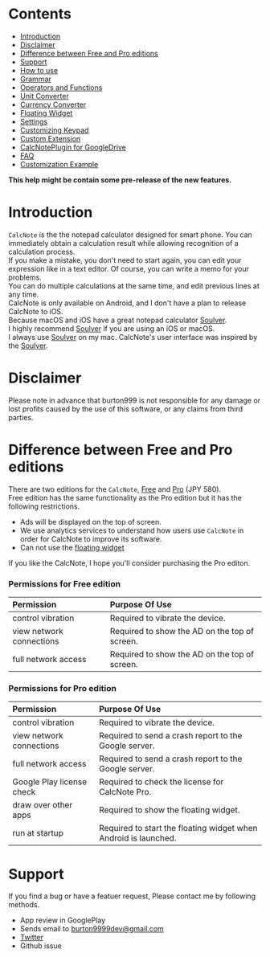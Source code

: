 # Contents
- [Introduction](#introduction)
- [Disclaimer](#disclaimer)
- [Difference between Free and Pro editions](#version)
- [Support](#support)
- [How to use](how2use.md)  
- [Grammar](http://burton999dev.github.io/CalcNoteHelp/grammar_en.html)  
- [Operators and Functions](operator_and_function.md)  
- [Unit Converter](unit_converter.md)
- [Currency Converter](currency_converter.md)
- [Floating Widget](floating_widget.md)  
- [Settings](settings.md)  
- [Customizing Keypad](customizing_keypad.md)  
- [Custom Extension](custom_extension.md)
- [CalcNotePlugin for GoogleDrive](google_drive_plugin.md)
- [FAQ](faq.md)  
- [Customization Example](example4theme.md)  

**This help might be contain some pre-release of the new features.**

# <a name ="introduction"> Introduction</a>
`CalcNote` is the the notepad calculator designed for smart phone. You can immediately obtain a calculation result while allowing recognition of a calculation process.  
If you make a mistake, you don't need to start again, you can edit your expression like in a text editor. Of course, you can write a memo for your problems.  
You can do multiple calculations at the same time, and edit previous lines at any time.  
CalcNote is only available on Android, and I don't have a plan to release CalcNote to iOS.  
Because  macOS and iOS have a great notepad calculator [Soulver](https://www.acqualia.com/soulver/).  
I highly recommend [Soulver](https://www.acqualia.com/soulver/) if you are using an iOS or macOS.  
I always use [Soulver](https://www.acqualia.com/soulver/) on my mac.
CalcNote's user interface was inspired by the [Soulver](https://www.acqualia.com/soulver/).  



# <a name ="disclaimer"> Disclaimer</a>
Please note in advance that burton999 is not responsible for any damage or lost profits caused by the use of this software, or any claims from third parties.

# <a name ="version">Difference between Free and Pro editions</a>
There are two editions for the `CalcNote`, [Free](https://play.google.com/store/apps/details?id=com.burton999.notecal) and [Pro](https://play.google.com/store/apps/details?id=com.burton999.notecal.pro) (JPY 580).  
Free edition has the same functionality as the Pro edition but it has the following restrictions.  

- Ads will be displayed on the top of screen.
- We use analytics services to understand how users use `CalcNote` in order for CalcNote to improve its software.
- Can not use the [floating widget](floating_widget.md)

If you like the CalcNote, I hope you'll consider purchasing the Pro editon.

### Permissions for Free edition
|Permission|Purpose Of Use|
|:-----------|:------------|
control vibration|Required to vibrate the device.
view network connections|Required to show the AD on the top of screen.
full network access|Required to show the AD on the top of screen.

### Permissions for Pro edition
|Permission|Purpose Of Use|
|:-----------|:------------|
control vibration|Required to vibrate the device.
view network connections|Required to send a crash report to the Google server.
full network access|Required to send a crash report to the Google server.
Google Play license check|Required to check the license for CalcNote Pro.
draw over other apps|Required to show the floating widget.
run at startup|Required to start the floating widget when Android is launched.


# <a name ="support">Support</a>
If you find a bug or have a featuer request, Please contact me by following methods.

- App review in GooglePlay
- Sends email to burton9999dev@gmail.com
- [Twitter](https://twitter.com/#!/ComicCafeApp)
- Github issue

